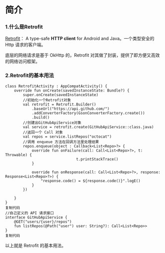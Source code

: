 # 简介
### 1.什么是Retrofit
[Retrofit](https://link.zhihu.com/?target=https%3A//github.com/square/retrofit)：
A type-safe **HTTP client** for Android and Java。一个类型安全的 Http 请求的客户端。

底层的网络请求是基于 OkHttp 的，Retrofit 对其做了封装，提供了即方便又高效的网络访问框架。

### 2.Retrofit的基本用法
```Plain Text
class RetrofitActivity : AppCompatActivity() {
    override fun onCreate(savedInstanceState: Bundle?) {
        super.onCreate(savedInstanceState)
        //初始化一个Retrofit对象
        val retrofit = Retrofit.Builder()
            .baseUrl("https://api.github.com/")
            .addConverterFactory(GsonConverterFactory.create())
            .build()
        //创建出GitHubApiService对象
        val service = retrofit.create(GitHubApiService::class.java)
        //返回一个 Call 对象
        val repos = service.listRepos("octocat")
        //调用 enqueue 方法在回调方法里处理结果
        repos.enqueue(object : Callback<List<Repo>?> {
            override fun onFailure(call: Call<List<Repo>?>, t: Throwable) {
                                t.printStackTrace()
            }

            override fun onResponse(call: Call<List<Repo>?>, response: Response<List<Repo>?>) {
                "response.code() = ${response.code()}".logE()
            }
        })

    }
}
复制代码
//自己定义的 API 请求接口
interface GitHubApiService {
    @GET("users/{user}/repos")
    fun listRepos(@Path("user") user: String?): Call<List<Repo>>
}
复制代码

```
以上就是 Retrofit 的基本用法。

